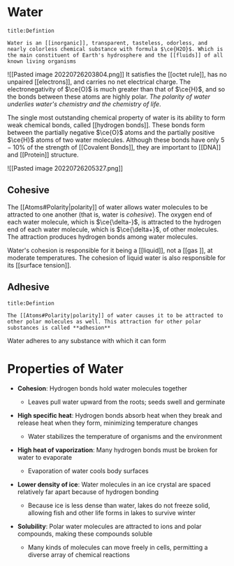 # Water

```ad-summary 
title:Defintion 

Water is an [[inorganic]], transparent, tasteless, odorless, and nearly colorless chemical substance with formula $\ce{H2O}$. Which is the main constituent of Earth's hydrosphere and the [[fluids]] of all known living organisms
```

![[Pasted image 20220726203804.png]]
It satisfies the [[octet rule]], has no unpaired [[electrons]], and carries no net electrical charge. The 
electronegativity of $\ce{O}$ is much greater than that of $\ce{H}$, and so the bonds between these atoms are highly polar. *The polarity of water underlies water's chemistry and the chemistry of life*. 

The single most outstanding chemical property of water is its ability to form weak chemical bonds, called [[hydrogen bonds]]. These bonds form between the partially negative $\ce{O}$ atoms and 
the partially positive $\ce{H}$ atoms of two water molecules. Although these bonds have only 
$5-10\%$  of the strength of [[Covalent Bonds]], they are important to [[DNA]] and [[Protein]] structure.

![[Pasted image 20220726205327.png]]

## Cohesive

The [[Atoms#Polarity|polarity]] of water allows water molecules to be attracted to one another (that is, water is *cohesive*). The oxygen end of each water molecule, which is $\ce{\delta-}$, is attracted to the hydrogen end 
of each water molecule, which is $\ce{\delta+}$, of other molecules. The attraction produces hydrogen bonds among water molecules.

Water's cohesion is responsible for it being a [[liquid]], not a [[gas ]], at moderate temperatures. The 
cohesion of liquid water is also responsible for its [[surface tension]]. 

## Adhesive 
```ad-summary 
title:Defintion 

The [[Atoms#Polarity|polarity]] of water causes it to be attracted to other polar molecules as well. This attraction for other polar substances is called **adhesion**
```

Water adheres to any substance with which it can form

# Properties of Water
* **Cohesion**: Hydrogen bonds hold water molecules together 
	* Leaves pull water upward from the roots; seeds swell and germinate
	
* **High specific heat**: Hydrogen bonds absorb heat when they break and release heat when they form, minimizing temperature changes
	* Water stabilizes the temperature of organisms and the environment
	
* **High heat of vaporization**: Many hydrogen bonds must be broken for water to evaporate
	* Evaporation of water cools body surfaces
	
* **Lower density of ice**: Water molecules in an ice crystal are spaced relatively far apart because of hydrogen bonding
	* Because ice is less dense than water, lakes do not freeze solid, allowing fish and other life forms in lakes to survive winter
	
* **Solubility**: Polar water molecules are attracted to ions and polar compounds, making these compounds soluble
	* Many kinds of molecules can move freely in cells, permitting a diverse array of chemical reactions

